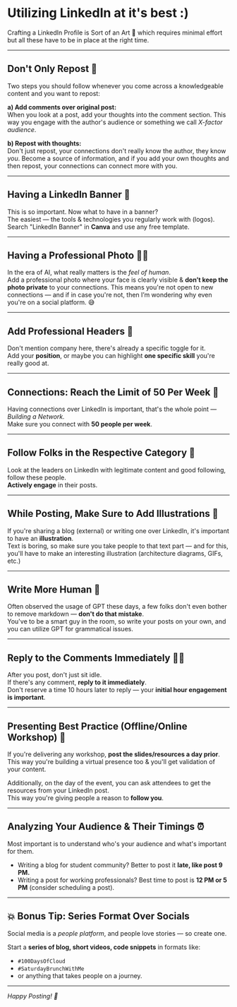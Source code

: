 # Utilizing LinkedIn at it's best :) 

Crafting a LinkedIn Profile is Sort of an Art 🎨 which requires minimal effort but all these have to be in place at the right time.

---

## Don't Only Repost 🚫

Two steps you should follow whenever you come across a knowledgeable content and you want to repost:

**a) Add comments over original post:**  
When you look at a post, add your thoughts into the comment section. This way you engage with the author's audience or something we call *X-factor audience*.

**b) Repost with thoughts:**  
Don't just repost, your connections don't really know the author, they know *you*. Become a source of information, and if you add your own thoughts and then repost, your connections can connect more with you.

---

## Having a LinkedIn Banner 📸

This is so important. Now what to have in a banner?  
The easiest — the tools & technologies you regularly work with (logos).  
Search "LinkedIn Banner" in **Canva** and use any free template.

---

## Having a Professional Photo 🧑‍💼

In the era of AI, what really matters is the *feel of human*.  
Add a professional photo where your face is clearly visible & **don’t keep the photo private** to your connections. This means you're not open to new connections — and if in case you're not, then I’m wondering why even you're on a social platform. 😅

---

## Add Professional Headers 🧠

Don't mention company here, there's already a specific toggle for it.  
Add your **position**, or maybe you can highlight **one specific skill** you're really good at.

---

## Connections: Reach the Limit of 50 Per Week 🤝

Having connections over LinkedIn is important, that's the whole point — *Building a Network.*  
Make sure you connect with **50 people per week**.

---

## Follow Folks in the Respective Category 👥

Look at the leaders on LinkedIn with legitimate content and good following, follow these people.  
**Actively engage** in their posts.

---

## While Posting, Make Sure to Add Illustrations 🎨

If you're sharing a blog (external) or writing one over LinkedIn, it's important to have an **illustration**.  
Text is boring, so make sure you take people to that text part — and for this, you'll have to make an interesting illustration (architecture diagrams, GIFs, etc.)

---

## Write More Human 🧑

Often observed the usage of GPT these days, a few folks don't even bother to remove markdown — **don't do that mistake**.  
You've to be a smart guy in the room, so write your posts on your own, and you can utilize GPT for grammatical issues.

---

## Reply to the Comments Immediately 🏃‍♂️

After you post, don't just sit idle.  
If there's any comment, **reply to it immediately**.  
Don't reserve a time 10 hours later to reply — your **initial hour engagement is important**.

---

## Presenting Best Practice (Offline/Online Workshop) 📢

If you're delivering any workshop, **post the slides/resources a day prior**.  
This way you're building a virtual presence too & you'll get validation of your content.  

Additionally, on the day of the event, you can ask attendees to get the resources from your LinkedIn post.  
This way you're giving people a reason to **follow you**.

---

## Analyzing Your Audience & Their Timings ⏰

Most important is to understand who's your audience and what's important for them.

- Writing a blog for student community? Better to post it **late, like post 9 PM.**
- Writing a post for working professionals? Best time to post is **12 PM or 5 PM** (consider scheduling a post).

---

## 💥 Bonus Tip: Series Format Over Socials

Social media is a *people platform*, and people love stories — so create one.

Start a **series of blog, short videos, code snippets** in formats like:

- `#100DaysOfCloud`
- `#SaturdayBrunchWithMe`
- or anything that takes people on a journey.

---

*Happy Posting! 🎯*
